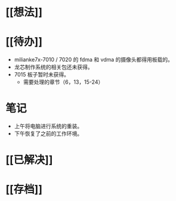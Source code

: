 # [[想法]]

# [[待办]]
- milianke7x-7010 / 7020 的 fdma 和 vdma 的摄像头都得用板载的。
- 龙芯制作系统的相关包还未获得。
- 7015 板子暂时未获得。
	- 需要处理的章节（6，13，15-24）
# 笔记
- 上午将电脑进行系统的重装。
- 下午恢复了之前的工作环境。
# [[已解决]]

# [[存档]]